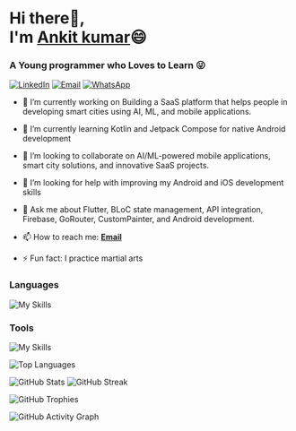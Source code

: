# Hi there👋, <br> I'm [Ankit kumar]()😄

### A Young programmer who Loves to Learn 😜

[![LinkedIn](https://img.shields.io/badge/LinkedIn-0077B5?style=for-the-badge&logo=linkedin&logoColor=white)](https://www.linkedin.com/in/theankitlab) 
[![Email](https://img.shields.io/badge/Email-D14836?style=for-the-badge&logo=gmail&logoColor=white)](mailto:iamankitm05@gmail.com) 
[![WhatsApp](https://img.shields.io/badge/WhatsApp-25D366?style=for-the-badge&logo=whatsapp&logoColor=white)](https://wa.me/8539086172)


- 🔭 I’m currently working on Building a SaaS platform that helps people in developing smart cities using AI, ML, and mobile applications.

- 🌱 I’m currently learning Kotlin and Jetpack Compose for native Android development

- 👯 I’m looking to collaborate on AI/ML-powered mobile applications, smart city solutions, and innovative SaaS projects.

- 🤔 I’m looking for help with improving my Android and iOS development skills

- 💬 Ask me about Flutter, BLoC state management, API integration, Firebase, GoRouter, CustomPainter, and Android development.

- 📫 How to reach me: [**Email**](mailto:iamankitm05@gmail.com)

- ⚡ Fun fact: I practice martial arts 


### Languages 

![My Skills](https://skillicons.dev/icons?i=dart,flutter,kotlin,java,nodejs)


### Tools

![My Skills](https://skillicons.dev/icons?i=vscode,androidstudio,firebase,figma,git,postman)


![Top Languages](https://github-readme-stats.vercel.app/api/top-langs?username=theankitlab&layout=compact&theme=dark)


![GitHub Stats](https://github-readme-stats.vercel.app/api?username=theankitlab&show_icons=true&theme=dark)
![GitHub Streak](https://github-readme-streak-stats.herokuapp.com/?user=theankitlab&theme=dark)

![GitHub Trophies](https://github-profile-trophy.vercel.app/?username=theankitlab&theme=darkhub)


![GitHub Activity Graph](https://github-readme-activity-graph.vercel.app/graph?username=theankitlab&theme=github-dark)
